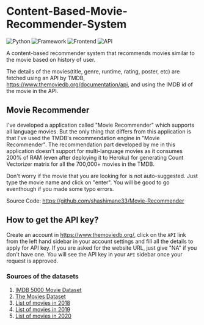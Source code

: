 # Content-Based-Movie-Recommender-System

![Python](https://img.shields.io/badge/Python-3.8-blueviolet)
![Framework](https://img.shields.io/badge/Framework-Flask-red)
![Frontend](https://img.shields.io/badge/Frontend-HTML/CSS/JS-green)
![API](https://img.shields.io/badge/API-TMDB-fcba03)


A content-based recommender system that recommends movies similar to the movie based on history of user.

The details of the movies(title, genre, runtime, rating, poster, etc) are fetched using an API by TMDB, https://www.themoviedb.org/documentation/api, and using the IMDB id of the movie in the API.


## Movie Recommender

I've developed a application called "Movie Recommender" which supports all language movies. But the only thing that differs from this application is that I've used the TMDB's recommendation engine in "Movie Recommender". The recommendation part developed by me in this application doesn't support for multi-language movies as it consumes 200% of RAM (even after deploying it to Heroku) for generating Count Vectorizer matrix for all the 700,000+ movies in the TMDB. 


Don't worry if the movie that you are looking for is not auto-suggested. Just type the movie name and click on "enter". You will be good to go eventhough if you made some typo errors.

Source Code: https://github.com/shashimane33/Movie-Recommender


## How to get the API key?

Create an account in https://www.themoviedb.org/, click on the `API` link from the left hand sidebar in your account settings and fill all the details to apply for API key. If you are asked for the website URL, just give "NA" if you don't have one. You will see the API key in your `API` sidebar once your request is approved.



### Sources of the datasets 

1. [IMDB 5000 Movie Dataset](https://www.kaggle.com/carolzhangdc/imdb-5000-movie-dataset)
2. [The Movies Dataset](https://www.kaggle.com/rounakbanik/the-movies-dataset)
3. [List of movies in 2018](https://en.wikipedia.org/wiki/List_of_American_films_of_2018)
4. [List of movies in 2019](https://en.wikipedia.org/wiki/List_of_American_films_of_2019)
5. [List of movies in 2020](https://en.wikipedia.org/wiki/List_of_American_films_of_2020)


